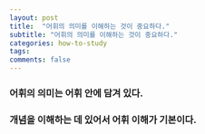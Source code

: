 ```yaml
---
layout: post
title:  "어휘의 의미를 이해하는 것이 중요하다."
subtitle: "어휘의 의미를 이해하는 것이 중요하다."
categories: how-to-study
tags: 
comments: false
---
```

### 어휘의 의미는 어휘 안에 담겨 있다.


### 개념을 이해하는 데 있어서 어휘 이해가 기본이다. 

